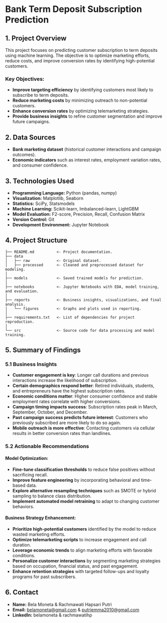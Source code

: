 # **Bank Term Deposit Subscription Prediction**  

## **1. Project Overview**  
This project focuses on predicting customer subscription to term deposits using machine learning. The objective is to optimize marketing efforts, reduce costs, and improve conversion rates by identifying high-potential customers.  

### **Key Objectives:**  
- **Improve targeting efficiency** by identifying customers most likely to subscribe to term deposits.  
- **Reduce marketing costs** by minimizing outreach to non-potential customers.  
- **Enhance conversion rates** by optimizing telemarketing strategies.  
- **Provide business insights** to refine customer segmentation and improve future campaigns.  

## **2. Data Sources**  
- **Bank marketing dataset** (historical customer interactions and campaign outcomes).  
- **Economic indicators** such as interest rates, employment variation rates, and consumer confidence.  

## **3. Technologies Used**  
- **Programming Language:** Python (pandas, numpy)  
- **Visualization:** Matplotlib, Seaborn  
- **Statistics:** SciPy, Statsmodels  
- **Machine Learning:** Scikit-learn, Imbalanced-learn, LightGBM  
- **Model Evaluation:** F2-score, Precision, Recall, Confusion Matrix  
- **Version Control:** Git  
- **Development Environment:** Jupyter Notebook  

## **4. Project Structure**  

```
├── README.md          <- Project documentation.
├── data
│   ├── raw            <- Original dataset.
│   ├── processed      <- Cleaned and preprocessed dataset for modeling.
│
├── models             <- Saved trained models for prediction.
│
├── notebooks          <- Jupyter Notebooks with EDA, model training, and evaluation.
│
├── reports            <- Business insights, visualizations, and final analysis.
│   └── figures        <- Graphs and plots used in reporting.
│
├── requirements.txt   <- List of dependencies for project reproduction.
│
└── src                <- Source code for data processing and model training.
```  

## **5. Summary of Findings**  

### **5.1 Business Insights**  
- **Customer engagement is key**: Longer call durations and previous interactions increase the likelihood of subscription.  
- **Certain demographics respond better**: Retired individuals, students, and entrepreneurs have the highest subscription rates.  
- **Economic conditions matter**: Higher consumer confidence and stable employment rates correlate with higher conversions.  
- **Campaign timing impacts success**: Subscription rates peak in March, September, October, and December.  
- **Past campaign success predicts future interest**: Customers who previously subscribed are more likely to do so again.  
- **Mobile outreach is more effective**: Contacting customers via cellular results in better conversion rates than landlines.  

### **5.2 Actionable Recommendations**  

#### **Model Optimization:**  
- **Fine-tune classification thresholds** to reduce false positives without sacrificing recall.  
- **Improve feature engineering** by incorporating behavioral and time-based data.  
- **Explore alternative resampling techniques** such as SMOTE or hybrid sampling to balance class distribution.  
- **Implement automated model retraining** to adapt to changing customer behaviors.  

#### **Business Strategy Enhancement:**  
- **Prioritize high-potential customers** identified by the model to reduce wasted marketing efforts.  
- **Optimize telemarketing scripts** to increase engagement and call duration.  
- **Leverage economic trends** to align marketing efforts with favorable conditions.  
- **Personalize customer interactions** by segmenting marketing strategies based on occupation, financial status, and past engagement.  
- **Enhance retention strategies** with targeted follow-ups and loyalty programs for past subscribers.  

## **6. Contact**  
- **Name:** Bela Moneta & Rachmawati Hapsari Putri
- **Email:** belamoneta@gmail.com & putriemma2010@gmail.com
- **LinkedIn:** belamoneta & rachmawatihp
